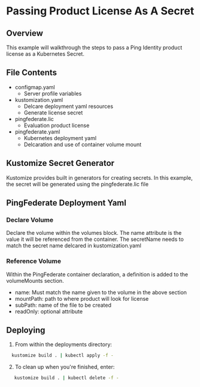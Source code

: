 # Passing Product License As A Secret

## Overview

This example will walkthrough the steps to pass a Ping Identity product license as a Kubernetes Secret.

## File Contents

* configmap.yaml
  * Server profile variables
* kustomization.yaml
  * Delcare deployment yaml resources
  * Generate license secret
* pingfederate.lic
  * Evaluation product license
* pingfederate.yaml
  * Kubernetes deployment yaml
  * Delcaration and use of container volume mount

## Kustomize Secret Generator

Kustomize provides built in generators for creating secrets. In this example, the secret will be generated using the pingfederate.lic file

## PingFederate Deployment Yaml

### Declare Volume

Declare the volume within the volumes block. The name attribute is the value it will be referenced from the container. The secretName needs to match the secret name delcared in kustomization.yaml

### Reference Volume

Within the PingFederate container declaration, a definition is added to the volumeMounts section.

* name: Must match the name given to the volume in the above section
* mountPath: path to where product will look for license
* subPath: name of the file to be created
* readOnly: optional attribute

## Deploying

1. From within the deployments directory:

 ```bash
   kustomize build . | kubectl apply -f -
   ```

2. To clean up when you're finished, enter:

```bash
   kustomize build . | kubectl delete -f -
   ```